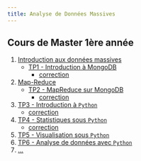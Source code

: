 ```yaml
---
title: Analyse de Données Massives
---
```


## Cours de Master 1ère année

1. [Introduction aux données massives](slides/initiation-big-data-stockage-massif.html)
    - [TP1 - Introduction à MongoDB](analyse-donnees-massives-tp1.html)
        - [correction](analyse-donnees-massives-tp1-correction.html)
1. [Map-Reduce](slides/initiation-big-data-mapreduce.html)
    - [TP2 - MapReduce sur MongoDB](analyse-donnees-massives-tp2.html)
        - [correction](analyse-donnees-massives-tp2-correction.html)
1. [TP3 - Introduction à `Python`](analyse-donnees-massives-tp3.html)
    - [correction](analyse-donnees-massives-tp3-correction.html)
1. [TP4 - Statistiques sous `Python`](analyse-donnees-massives-tp4.html)
    - [correction](analyse-donnees-massives-tp4-correction.html)
1. [TP5 - Visualisation sous `Python`](analyse-donnees-massives-tp5.html)
1. [TP6 - Analyse de données avec `Python`]()
1. [...]()


